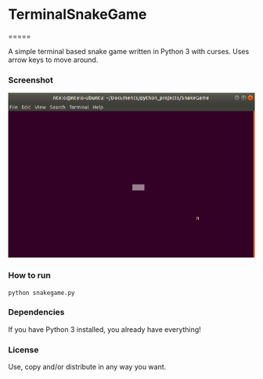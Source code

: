 
# TerminalSnakeGame
=====

A simple terminal based snake game written in Python 3 with curses. Uses arrow keys to move around.

### Screenshot

![screenshot](https://github.com/ntelo007/TerminalSnakeGame/blob/master/screenshot_snakegame.png)

### How to run

```
python snakegame.py
```

### Dependencies
If you have Python 3 installed, you already have everything!


### License

Use, copy and/or distribute in any way you want.

